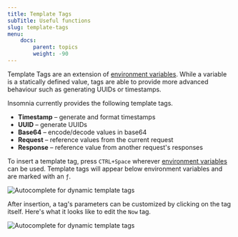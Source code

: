 ```yaml
---
title: Template Tags
subTitle: Useful functions 
slug: template-tags
menu:
    docs:
        parent: topics
        weight: -90
---
```


Template Tags are an extension of [environment variables](/documentation/environment-variables/).
While a variable is a statically defined value, tags are able to provide more advanced behaviour
such as generating UUIDs or timestamps.

Insomnia currently provides the following template tags.

- **Timestamp** – generate and format timestamps
- **UUID** – generate UUIDs
- **Base64** – encode/decode values in base64
- **Request** – reference values from the current request
- **Response** – reference value from another request's responses

To insert a template tag, press `CTRL+Space` wherever 
[environment variables](/documentation/environment-variables/) can be used.
Template tags will appear below environment variables and are marked with an `ƒ`.

<img title="Autocomplete for dynamic template tags" src="/images/docs/template-tag-autocomplete.png" class="small"/>

After insertion, a tag's parameters can be customized by clicking on the tag itself. Here's
what it looks like to edit the `Now` tag.

![Autocomplete for dynamic template tags](/images/docs/now-tag-editor.png)

